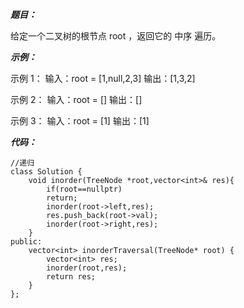 ***题目：***

给定一个二叉树的根节点 root ，返回它的 中序 遍历。

***示例：***

示例 1：
输入：root = [1,null,2,3]
输出：[1,3,2]

示例 2：
输入：root = []
输出：[]

示例 3：
输入：root = [1]
输出：[1]

***代码：***
```
//递归
class Solution {
    void inorder(TreeNode *root,vector<int>& res){
        if(root==nullptr)
        return;
        inorder(root->left,res);
        res.push_back(root->val);
        inorder(root->right,res);
    }
public:
    vector<int> inorderTraversal(TreeNode* root) {
        vector<int> res;
        inorder(root,res);
        return res;
    }
};
```
